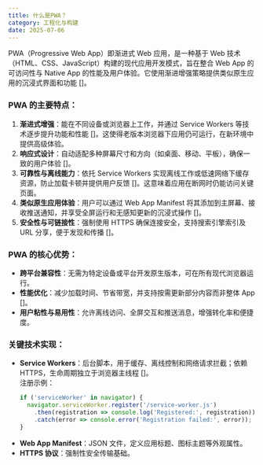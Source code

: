 ```yaml
---
title: 什么是PWA？
category: 工程化与构建
date: 2025-07-06
---
```

PWA（Progressive Web App）即渐进式 Web 应用，是一种基于 Web 技术（HTML、CSS、JavaScript）构建的现代应用开发模式，旨在整合 Web App 的可访问性与 Native App 的性能及用户体验。它使用渐进增强策略提供类似原生应用的沉浸式界面和功能 []。

### PWA 的主要特点：
1. **渐进式增强**：能在不同设备或浏览器上工作，并通过 Service Workers 等技术逐步提升功能和性能 []。这使得老版本浏览器下应用仍可运行，在新环境中提供高级体验。
2. **响应式设计**：自动适配多种屏幕尺寸和方向（如桌面、移动、平板），确保一致的用户体验 []。
3. **可靠性与离线能力**：依托 Service Workers 实现离线工作或低速网络下缓存资源，防止加载卡顿并提供用户反馈 []。这意味着应用在断网时仍能访问关键页面。
4. **类似原生应用体验**：用户可以通过 Web App Manifest 将其添加到主屏幕、接收推送通知，并享受全屏运行和无感知更新的沉浸式操作 []。
5. **安全性与可链接性**：强制使用 HTTPS 确保连接安全，支持搜索引擎索引及 URL 分享，便于发现和传播 []。

### PWA 的核心优势：
- **跨平台兼容性**：无需为特定设备或平台开发原生版本，可在所有现代浏览器运行。
- **性能优化**：减少加载时间、节省带宽，并支持按需更新部分内容而非整体 App []。
- **用户粘性与易用性**：允许离线访问、全屏交互和推送消息，增强转化率和便捷度。

### 关键技术实现：
- **Service Workers**：后台脚本，用于缓存、离线控制和网络请求拦截；依赖 HTTPS，生命周期独立于浏览器主线程 []。  
  注册示例：  
  ```javascript
  if ('serviceWorker' in navigator) {
    navigator.serviceWorker.register('/service-worker.js')
      .then(registration => console.log('Registered:', registration))
      .catch(error => console.error('Registration failed:', error));
  }
  ```
- **Web App Manifest**：JSON 文件，定义应用标题、图标主题等外观属性。
- **HTTPS 协议**：强制性安全传输基础。
